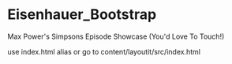 # Eisenhauer_Bootstrap
Max Power's Simpsons Episode Showcase (You'd Love To Touch!)


use index.html alias or go to content/layoutit/src/index.html
